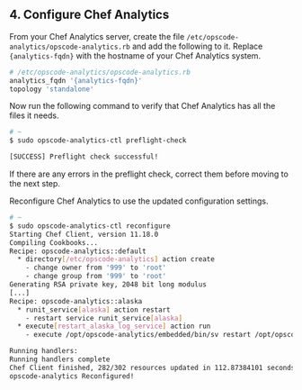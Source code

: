## 4. Configure Chef Analytics

From your Chef Analytics server, create the file <code class="file-path">/etc/opscode-analytics/opscode-analytics.rb</code> and add the following to it. Replace `{analytics-fqdn}` with the hostname of your Chef Analytics system.

```ruby
# /etc/opscode-analytics/opscode-analytics.rb
analytics_fqdn '{analytics-fqdn}'
topology 'standalone'
```

Now run the following command to verify that Chef Analytics has all the files it needs.

```bash
# ~
$ sudo opscode-analytics-ctl preflight-check

[SUCCESS] Preflight check successful!
```

If there are any errors in the preflight check, correct them before moving to the next step.

Reconfigure Chef Analytics to use the updated configuration settings.

```bash
# ~
$ sudo opscode-analytics-ctl reconfigure
Starting Chef Client, version 11.18.0
Compiling Cookbooks...
Recipe: opscode-analytics::default
  * directory[/etc/opscode-analytics] action create
    - change owner from '999' to 'root'
    - change group from '999' to 'root'
Generating RSA private key, 2048 bit long modulus
[...]
Recipe: opscode-analytics::alaska
  * runit_service[alaska] action restart
    - restart service runit_service[alaska]
  * execute[restart_alaska_log_service] action run
    - execute /opt/opscode-analytics/embedded/bin/sv restart /opt/opscode-analytics/sv/alaska/log

Running handlers:
Running handlers complete
Chef Client finished, 282/302 resources updated in 112.87384101 seconds
opscode-analytics Reconfigured!
```
